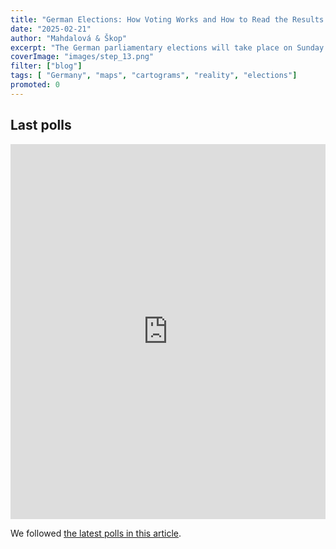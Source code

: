 ```yaml
---
title: "German Elections: How Voting Works and How to Read the Results Correctly"  
date: "2025-02-21"  
author: "Mahdalová & Škop"  
excerpt: "The German parliamentary elections will take place on Sunday. Why traditional election maps are not always the best choice and how to interpret the results correctly."  
coverImage: "images/step_13.png"  
filter: ["blog"]  
tags: [ "Germany", "maps", "cartograms", "reality", "elections"]  
promoted: 0  
---
```


<ScrollyTelling yamlFile="scrollytelling.yaml" />

## Last polls

<iframe src='https://flo.uri.sh/visualisation/21700335/embed' title='Interactive or visual content' className='flourish-embed-iframe' frameBorder='0' scrolling='no' width='100%' height='600px'></iframe>

We followed [the latest polls in this article](http://www.mahdalova-skop.cz/clanek/mandaty-nemecky-volebni-model).